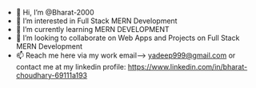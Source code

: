 - 👋 Hi, I’m @Bharat-2000
- 👀 I’m interested in Full Stack MERN Development
- 🌱 I’m currently learning MERN DEVELOPMENT
- 💞️ I’m looking to collaborate on Web Apps and Projects on Full Stack MERN Development
- 📫 Reach me here via my work email--> yadeep999@gmail.com or contact me at my linkedin profile: https://www.linkedin.com/in/bharat-choudhary-69111a193

<!---
Bharat-2000/Bharat-2000 is a ✨ special ✨ repository because its `README.md` (this file) appears on your GitHub profile.
You can click the Preview link to take a look at your changes.
--->
